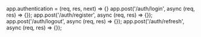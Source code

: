 app.authentication = (req, res, next) => {}
app.post('/auth/login', async (req, res) => {});
app.post('/auth/register', async (req, res) => {});
app.post('/auth/logout', async (req, res) => {});
app.post('/auth/refresh', async (req, res) => {});

